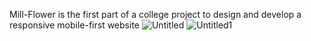 Mill-Flower is the first part of a college project to design and develop a responsive mobile-first website
![Untitled](https://user-images.githubusercontent.com/81959222/123404455-3f73fa80-d5be-11eb-97dd-3da98a1e9154.png)
![Untitled1](https://user-images.githubusercontent.com/81959222/123404668-51ee3400-d5be-11eb-8c88-6dcf8c3920bc.png)
